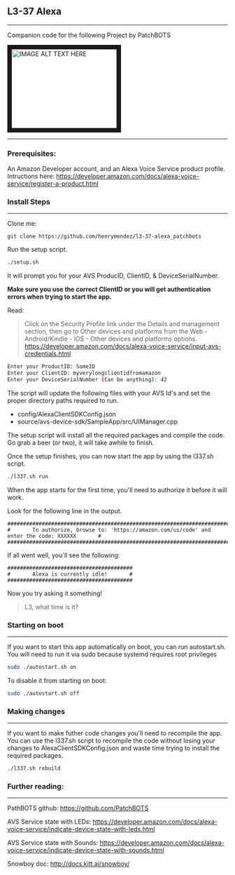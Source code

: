 ## L3-37 Alexa
---
Companion code for the following Project by PatchBOTS

<a href="http://www.youtube.com/watch?feature=player_embedded&v=H4KK212-Jss
" target="_blank"><img src="http://img.youtube.com/vi/H4KK212-Jss/0.jpg" 
alt="IMAGE ALT TEXT HERE" width="240" height="180" border="10" /></a>

---
### Prerequisites:
An Amazon Developer account, and an Alexa Voice Service product profile.
Intructions here:
https://developer.amazon.com/docs/alexa-voice-service/register-a-product.html


### Install Steps
---
Clone me:
```
git clone https://github.com/henrymendez/l3-37-alexa_patchbots
```

Run the setup script.
```bash
./setup.sh
```

It will prompt you for your AVS ProducID, ClientID, & DeviceSerialNumber.

**Make sure you use the correct ClientID or you will get authentication errors
when trying to start the app.**

Read:
> Click on the Security Profile link under the Details and management section, 
> then go to Other devices and platforms from the Web - Android/Kindle - iOS - Other devices and platforms options.
> https://developer.amazon.com/docs/alexa-voice-service/input-avs-credentials.html

```bash
Enter your ProductID: SomeID
Enter your ClientID: myverylongclientidfromamazon
Enter your DeviceSerialNumber (Can be anything): 42
```

The script will update the following files with your AVS Id's and 
set the proper directory paths required to run.
* config/AlexaClientSDKConfig.json
* source/avs-device-sdk/SampleApp/src/UIManager.cpp

The setup script will install all the required packages and compile the code.
Go grab a beer (or two), it will take awhile to finish.

Once the setup finishes, you can now start the app by using the l337.sh script.
```bash
./l337.sh run
```
When the app starts for the first time, you'll need to authorize it before it will work.

Look for the following line in the output.
```
################################################################################################
#       To authorize, browse to: 'https://amazon.com/us/code' and enter the code: XXXXXX       #
################################################################################################
```

If all went well, you'll see the following:
```
########################################
#       Alexa is currently idle!       #
########################################
```

Now you try asking it something!
> L3, what time is it?

### Starting on boot
---
If you want to start this app automatically on boot, you can run autostart.sh.
You will need to run it via sudo because systemd requires root privileges
```bash
sudo ./autostart.sh on
```
To disable it from starting on boot:
```bash
sudo ./autostart.sh off
```

### Making changes
---
If you want to make futher code changes you'll need to recompile the app.
You can use the l337.sh script to recompile the code without losing your changes to AlexaClientSDKConfig.json
and waste time trying to install the required packages.
```bash
./l337.sh rebuild
```

### Further reading:
---
PathBOTS github:
<https://github.com/PatchBOTS>

AVS Service state with LEDs:
<https://developer.amazon.com/docs/alexa-voice-service/indicate-device-state-with-leds.html>

AVS Service state with Sounds:
<https://developer.amazon.com/docs/alexa-voice-service/indicate-device-state-with-sounds.html>

Snowboy doc:
<http://docs.kitt.ai/snowboy/>

